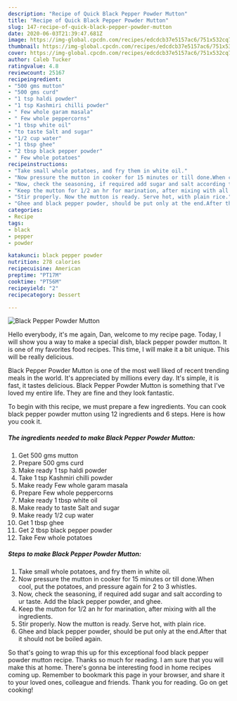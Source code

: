```yaml
---
description: "Recipe of Quick Black Pepper Powder Mutton"
title: "Recipe of Quick Black Pepper Powder Mutton"
slug: 147-recipe-of-quick-black-pepper-powder-mutton
date: 2020-06-03T21:39:47.681Z
image: https://img-global.cpcdn.com/recipes/edcdcb37e5157ac6/751x532cq70/black-pepper-powder-mutton-recipe-main-photo.jpg
thumbnail: https://img-global.cpcdn.com/recipes/edcdcb37e5157ac6/751x532cq70/black-pepper-powder-mutton-recipe-main-photo.jpg
cover: https://img-global.cpcdn.com/recipes/edcdcb37e5157ac6/751x532cq70/black-pepper-powder-mutton-recipe-main-photo.jpg
author: Caleb Tucker
ratingvalue: 4.8
reviewcount: 25167
recipeingredient:
- "500 gms mutton"
- "500 gms curd"
- "1 tsp haldi powder"
- "1 tsp Kashmiri chilli powder"
- " Few whole garam masala"
- " Few whole peppercorns"
- "1 tbsp white oil"
- "to taste Salt and sugar"
- "1/2 cup water"
- "1 tbsp ghee"
- "2 tbsp black pepper powder"
- " Few whole potatoes"
recipeinstructions:
- "Take small whole potatoes, and fry them in white oil."
- "Now pressure the mutton in cooker for 15 minutes or till done.When cool, put the potatoes, and pressure again for 2 to 3 whistles."
- "Now, check the seasoning, if required add sugar and salt according to ur taste. Add the black pepper powder, and ghee."
- "Keep the mutton for 1/2 an hr for marination, after mixing with all the ingredients."
- "Stir properly. Now the mutton is ready. Serve hot, with plain rice."
- "Ghee and black pepper powder, should be put only at the end.After that it should not be boiled again."
categories:
- Recipe
tags:
- black
- pepper
- powder

katakunci: black pepper powder 
nutrition: 278 calories
recipecuisine: American
preptime: "PT17M"
cooktime: "PT56M"
recipeyield: "2"
recipecategory: Dessert

---
```



![Black Pepper Powder Mutton](https://img-global.cpcdn.com/recipes/edcdcb37e5157ac6/751x532cq70/black-pepper-powder-mutton-recipe-main-photo.jpg)

Hello everybody, it's me again, Dan, welcome to my recipe page. Today, I will show you a way to make a special dish, black pepper powder mutton. It is one of my favorites food recipes. This time, I will make it a bit unique. This will be really delicious.



Black Pepper Powder Mutton is one of the most well liked of recent trending meals in the world. It's appreciated by millions every day. It's simple, it is fast, it tastes delicious. Black Pepper Powder Mutton is something that I've loved my entire life. They are fine and they look fantastic.


To begin with this recipe, we must prepare a few ingredients. You can cook black pepper powder mutton using 12 ingredients and 6 steps. Here is how you cook it.

<!--inarticleads1-->

##### The ingredients needed to make Black Pepper Powder Mutton:

1. Get 500 gms mutton
1. Prepare 500 gms curd
1. Make ready 1 tsp haldi powder
1. Take 1 tsp Kashmiri chilli powder
1. Make ready  Few whole garam masala
1. Prepare  Few whole peppercorns
1. Make ready 1 tbsp white oil
1. Make ready to taste Salt and sugar
1. Make ready 1/2 cup water
1. Get 1 tbsp ghee
1. Get 2 tbsp black pepper powder
1. Take  Few whole potatoes




<!--inarticleads2-->

##### Steps to make Black Pepper Powder Mutton:

1. Take small whole potatoes, and fry them in white oil.
1. Now pressure the mutton in cooker for 15 minutes or till done.When cool, put the potatoes, and pressure again for 2 to 3 whistles.
1. Now, check the seasoning, if required add sugar and salt according to ur taste. Add the black pepper powder, and ghee.
1. Keep the mutton for 1/2 an hr for marination, after mixing with all the ingredients.
1. Stir properly. Now the mutton is ready. Serve hot, with plain rice.
1. Ghee and black pepper powder, should be put only at the end.After that it should not be boiled again.




So that's going to wrap this up for this exceptional food black pepper powder mutton recipe. Thanks so much for reading. I am sure that you will make this at home. There's gonna be interesting food in home recipes coming up. Remember to bookmark this page in your browser, and share it to your loved ones, colleague and friends. Thank you for reading. Go on get cooking!
